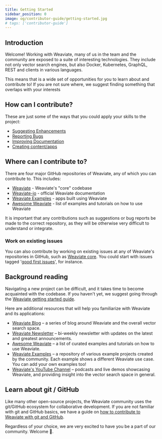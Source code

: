 ```yaml
---
title: Getting Started
sidebar_position: 0
image: og/contributor-guide/getting-started.jpg
# tags: ['contributor-guide']
---
```


## Introduction

Welcome! Working with Weaviate, many of us in the team and the community are exposed to a suite of interesting technologies. They include not only vector search engines, but also Docker, Kubernetes, GraphQL, REST and clients in various languages. 

This means that is a wide set of opportunities for you to learn about and contribute to! If you are not sure where, we suggest finding something that overlaps with your interests
     
## How can I contribute?

These are just some of the ways that you could apply your skills to the project:

* [Suggesting Enhancements](./suggesting-enhancements.md)
* [Reporting Bugs](./reporting-bugs.md)
* [Improving Documentation](./improving-docs.md)
* [Creating content/apps](./writing-blogs.md)

## Where can I contribute to?

There are four major GitHub repositories of Weaviate, any of which you can contribute to. This includes:

* [Weaviate](https://github.com/semi-technologies/weaviate) - Weaviate's "core" codebase
* [Weaviate-io](https://github.com/semi-technologies/weaviate-io) - official Weaviate documentation
* [Weaviate Examples](https://github.com/semi-technologies/weaviate-examples) - apps built using Weaviate
* [Awesome Weaviate](https://github.com/semi-technologies/awesome-weaviate) - list of examples and tutorials on how to use Weaviate 

It is important that any contributions such as suggestions or bug reports be made to the correct repository, as they will be otherwise very difficult to understand or integrate.

### Work on existing issues

You can also contribute by working on existing issues at any of Weaviate's repositories in GitHub, such as [Weaviate core](https://github.com/semi-technologies/weaviate). You could start with issues tagged '[good first issues](https://github.com/semi-technologies/weaviate/labels/good-first-issue)', for instance.

## Background reading

Navigating a new project can be difficult, and it takes time to become acquainted with the codebase. If you haven't yet, we suggest going through the [Weaviate getting started guide](/developers/weaviate/quickstart/index.md).

Here are additional resources that will help you familiarize with Weaviate and its applications:

* [Weaviate Blog](/blog) – a series of blog around Weaviate and the overall vector search space.
* [Weaviate Newsletter](https://newsletter.weaviate.io) – bi-weekly newsletter with updates on the latest and greatest announcements.
* [Awesome Weaviate](https://github.com/semi-technologies/awesome-weaviate) – a list of curated examples and tutorials on how to use Weaviate.
* [Weaviate Examples](https://github.com/semi-technologies/weaviate-examples) – a repository of various example projects created by the community. Each example shows a different Weaviate use case. You can add your own examples too!
* [Weaviate's YouTube Channel](https://www.youtube.com/c/SeMI-and-Weaviate/featured) – podcasts and live demos showcasing Weaviate, and providing insight into the vector search space in general.

## Learn about git / GitHub

Like many other open-source projects, the Weaviate community uses the git/GitHub ecosystem for collaborative development. If you are not familiar with git and GitHub basics, we have a guide on [how to contribute to Weaviate with git and GitHub](./git-and-github.md).

Regardless of your choice, we are very excited to have you be a part of our community. Welcome 🙂.
